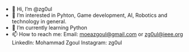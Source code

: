 - 👋 Hi, I’m @zg0ul
- 👀 I’m interested in Pyhton, Game development, AI, Robotics and technology in general.
- 🌱 I’m currently learning Python
- 📫 How to reach me: Email: moeazgoul@gmail.com or zg0ul@ieee.org
                      LinkedIn: Mohammad Zgoul
                      Instagram: zg0ul

<!---
zg0ul/zg0ul is a ✨ special ✨ repository because its `README.md` (this file) appears on your GitHub profile.
You can click the Preview link to take a look at your changes.
--->
